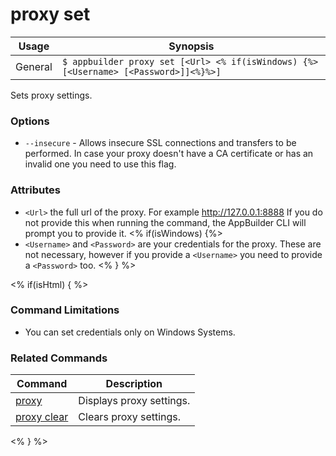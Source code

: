 proxy set
==========

Usage | Synopsis
------|-------
General | `$ appbuilder proxy set [<Url> <% if(isWindows) {%>[<Username> [<Password>]]<%}%>]`

Sets proxy settings.

### Options
* `--insecure` - Allows insecure SSL connections and transfers to be performed. In case your proxy doesn't have a CA certificate or has an invalid one you need to use this flag.

### Attributes
* `<Url>` the full url of the proxy. For example http://127.0.0.1:8888 If you do not provide this when running the command, the AppBuilder CLI will prompt you to provide it.
<% if(isWindows) {%>
* `<Username>` and `<Password>` are your credentials for the proxy. These are not necessary, however if you provide a `<Username>` you need to provide a `<Password>` too.
<% } %>

<% if(isHtml) { %>
### Command Limitations

* You can set credentials only on Windows Systems.

### Related Commands

Command | Description
----------|----------
[proxy](proxy.html) | Displays proxy settings.
[proxy clear](proxy-clear.html) | Clears proxy settings.
<% } %>

